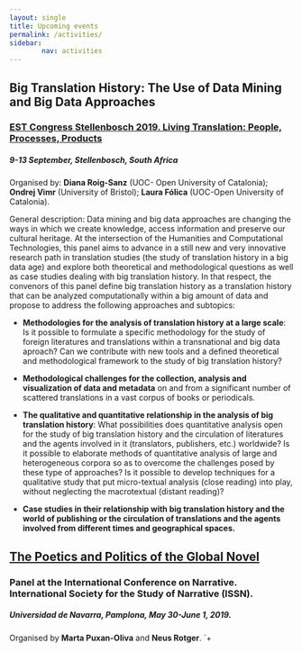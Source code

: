 ```yaml
---
layout: single
title: Upcoming events
permalink: /activities/
sidebar:
        nav: activities
---
```

## Big Translation History: The Use of Data Mining and Big Data Approaches
 
### [EST Congress Stellenbosch 2019. Living Translation: People, Processes, Products](http://www.est2019.com/)

##### 9-13 September, Stellenbosch, South Africa

Organised by: **Diana Roig-Sanz** (UOC- Open University of Catalonia); **Ondrej Vimr** (University of Bristol); **Laura Fólica** (UOC-Open University of Catalonia).
 
General description: Data mining and big data approaches are changing the ways in which we create knowledge, access information and preserve our cultural heritage. At the intersection of the Humanities and Computational Technologies, this panel aims to advance in a still new and very innovative research path in translation studies (the study of translation history in a big data age) and explore both theoretical and methodological questions as well as case studies dealing with big translation history. In that respect, the convenors of this panel define big translation history as a translation history that can be analyzed computationally within a big amount of data and propose to address the following approaches and subtopics:

* **Methodologies for the analysis of translation history at a large scale**: Is it possible to formulate a specific methodology for the study of foreign literatures and translations within a transnational and big data aproach? Can we contribute with new tools and a defined theoretical and methodological framework to the study of big translation history?

* **Methodological challenges for the collection, analysis and visualization of data and metadata** on and from a significant number of scattered translations in a vast corpus of books or periodicals.

* **The qualitative and quantitative relationship in the analysis of big translation history**: What possibilities does quantitative analysis open for the study of big translation history and the circulation of literatures and the agents involved in it (translators, publishers, etc.) worldwide? Is it possible to elaborate methods of quantitative analysis of large and heterogeneous corpora so as to overcome the challenges posed by these type of approaches? Is it possible to develop techniques for a qualitative study that put micro-textual analysis (close reading) into play, without neglecting the macrotextual (distant reading)?
* **Case studies in their relationship with big translation history and the world of publishing or the circulation of translations and the agents involved from different times and geographical spaces.**


## [The Poetics and Politics of the Global Novel](https://www.unav.edu/web/narrative-2019/home)
### Panel at the International Conference on Narrative. International Society for the Study of Narrative (ISSN).

##### Universidad de Navarra, Pamplona, May 30-June 1, 2019.
Organised by **Marta Puxan-Oliva** and **Neus Rotger**.
`+
